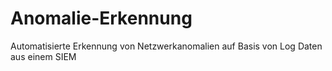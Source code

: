 # Anomalie-Erkennung
Automatisierte Erkennung von Netzwerkanomalien auf Basis von Log Daten aus einem SIEM
